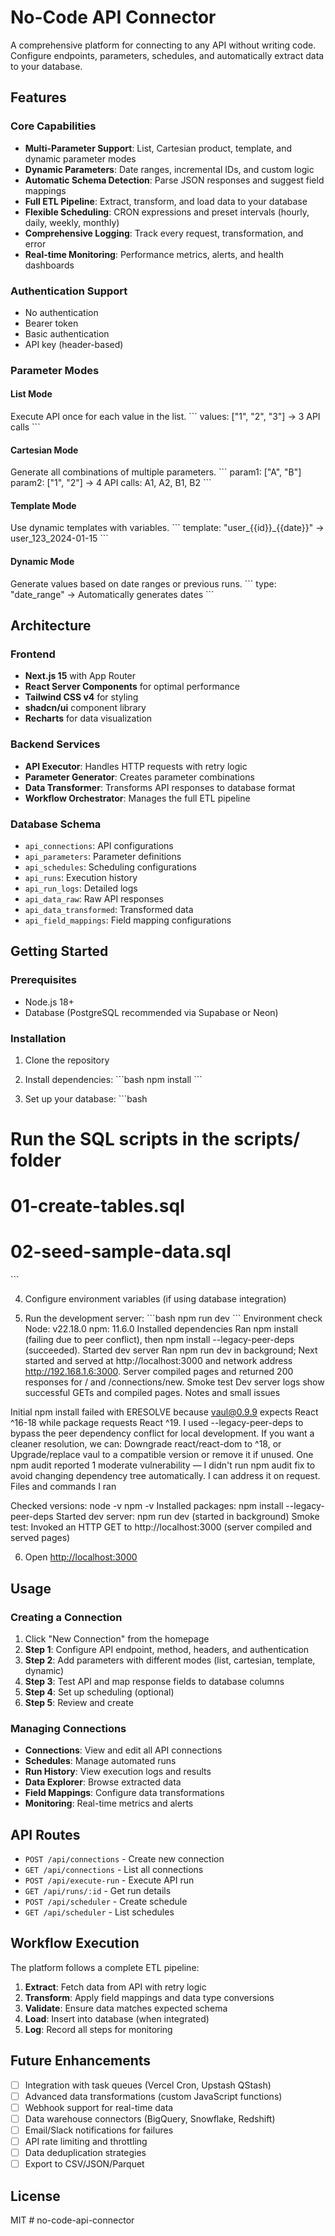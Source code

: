 # No-Code API Connector

A comprehensive platform for connecting to any API without writing code. Configure endpoints, parameters, schedules, and automatically extract data to your database.

## Features

### Core Capabilities
- **Multi-Parameter Support**: List, Cartesian product, template, and dynamic parameter modes
- **Dynamic Parameters**: Date ranges, incremental IDs, and custom logic
- **Automatic Schema Detection**: Parse JSON responses and suggest field mappings
- **Full ETL Pipeline**: Extract, transform, and load data to your database
- **Flexible Scheduling**: CRON expressions and preset intervals (hourly, daily, weekly, monthly)
- **Comprehensive Logging**: Track every request, transformation, and error
- **Real-time Monitoring**: Performance metrics, alerts, and health dashboards

### Authentication Support
- No authentication
- Bearer token
- Basic authentication
- API key (header-based)

### Parameter Modes

#### List Mode
Execute API once for each value in the list.
\`\`\`
values: ["1", "2", "3"]
→ 3 API calls
\`\`\`

#### Cartesian Mode
Generate all combinations of multiple parameters.
\`\`\`
param1: ["A", "B"]
param2: ["1", "2"]
→ 4 API calls: A1, A2, B1, B2
\`\`\`

#### Template Mode
Use dynamic templates with variables.
\`\`\`
template: "user_{{id}}_{{date}}"
→ user_123_2024-01-15
\`\`\`

#### Dynamic Mode
Generate values based on date ranges or previous runs.
\`\`\`
type: "date_range"
→ Automatically generates dates
\`\`\`

## Architecture

### Frontend
- **Next.js 15** with App Router
- **React Server Components** for optimal performance
- **Tailwind CSS v4** for styling
- **shadcn/ui** component library
- **Recharts** for data visualization

### Backend Services
- **API Executor**: Handles HTTP requests with retry logic
- **Parameter Generator**: Creates parameter combinations
- **Data Transformer**: Transforms API responses to database format
- **Workflow Orchestrator**: Manages the full ETL pipeline

### Database Schema
- `api_connections`: API configurations
- `api_parameters`: Parameter definitions
- `api_schedules`: Scheduling configurations
- `api_runs`: Execution history
- `api_run_logs`: Detailed logs
- `api_data_raw`: Raw API responses
- `api_data_transformed`: Transformed data
- `api_field_mappings`: Field mapping configurations

## Getting Started

### Prerequisites
- Node.js 18+
- Database (PostgreSQL recommended via Supabase or Neon)

### Installation

1. Clone the repository
2. Install dependencies:
\`\`\`bash
npm install
\`\`\`

3. Set up your database:
\`\`\`bash
# Run the SQL scripts in the scripts/ folder
# 01-create-tables.sql
# 02-seed-sample-data.sql
\`\`\`

4. Configure environment variables (if using database integration)

5. Run the development server:
\`\`\`bash
npm run dev
\`\`\`
Environment check
Node: v22.18.0
npm: 11.6.0
Installed dependencies
Ran npm install (failing due to peer conflict), then npm install --legacy-peer-deps (succeeded).
Started dev server
Ran npm run dev in background; Next started and served at http://localhost:3000 and network address http://192.168.1.6:3000.
Server compiled pages and returned 200 responses for / and /connections/new.
Smoke test
Dev server logs show successful GETs and compiled pages.
Notes and small issues

Initial npm install failed with ERESOLVE because vaul@0.9.9 expects React ^16-18 while package requests React ^19. I used --legacy-peer-deps to bypass the peer dependency conflict for local development. If you want a cleaner resolution, we can:
Downgrade react/react-dom to ^18, or
Upgrade/replace vaul to a compatible version or remove it if unused.
One npm audit reported 1 moderate vulnerability — I didn't run npm audit fix to avoid changing dependency tree automatically. I can address it on request.
Files and commands I ran

Checked versions:
node -v
npm -v
Installed packages:
npm install --legacy-peer-deps
Started dev server:
npm run dev (started in background)
Smoke test:
Invoked an HTTP GET to http://localhost:3000 (server compiled and served pages)

6. Open [http://localhost:3000](http://localhost:3000)

## Usage

### Creating a Connection

1. Click "New Connection" from the homepage
2. **Step 1**: Configure API endpoint, method, headers, and authentication
3. **Step 2**: Add parameters with different modes (list, cartesian, template, dynamic)
4. **Step 3**: Test API and map response fields to database columns
5. **Step 4**: Set up scheduling (optional)
6. **Step 5**: Review and create

### Managing Connections

- **Connections**: View and edit all API connections
- **Schedules**: Manage automated runs
- **Run History**: View execution logs and results
- **Data Explorer**: Browse extracted data
- **Field Mappings**: Configure data transformations
- **Monitoring**: Real-time metrics and alerts

## API Routes

- `POST /api/connections` - Create new connection
- `GET /api/connections` - List all connections
- `POST /api/execute-run` - Execute API run
- `GET /api/runs/:id` - Get run details
- `POST /api/scheduler` - Create schedule
- `GET /api/scheduler` - List schedules

## Workflow Execution

The platform follows a complete ETL pipeline:

1. **Extract**: Fetch data from API with retry logic
2. **Transform**: Apply field mappings and data type conversions
3. **Validate**: Ensure data matches expected schema
4. **Load**: Insert into database (when integrated)
5. **Log**: Record all steps for monitoring

## Future Enhancements

- [ ] Integration with task queues (Vercel Cron, Upstash QStash)
- [ ] Advanced data transformations (custom JavaScript functions)
- [ ] Webhook support for real-time data
- [ ] Data warehouse connectors (BigQuery, Snowflake, Redshift)
- [ ] Email/Slack notifications for failures
- [ ] API rate limiting and throttling
- [ ] Data deduplication strategies
- [ ] Export to CSV/JSON/Parquet

## License

MIT
#   n o - c o d e - a p i - c o n n e c t o r  
 